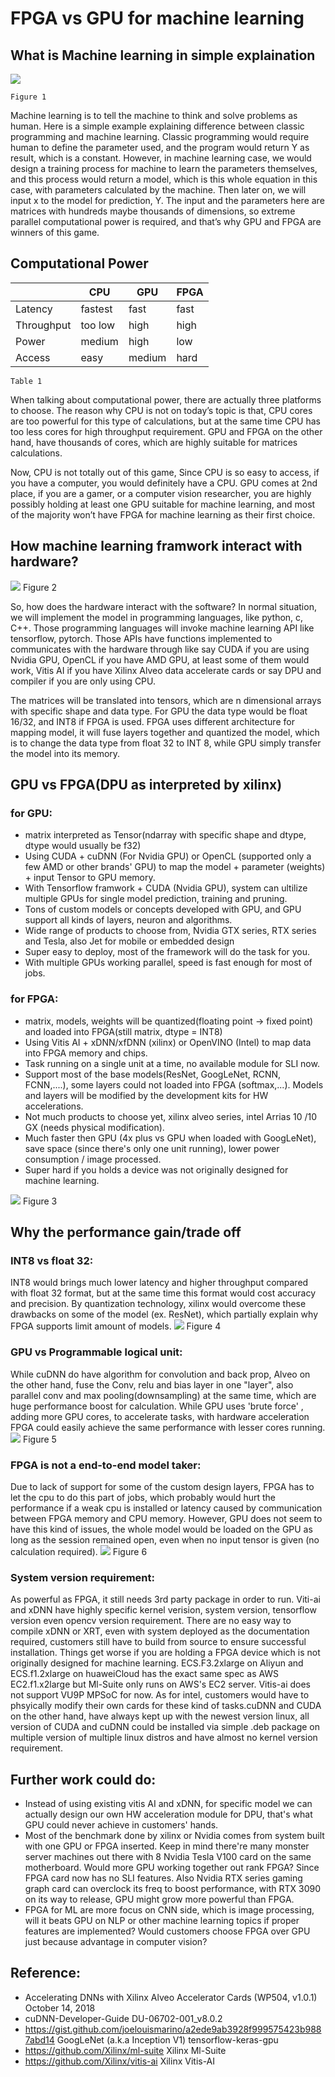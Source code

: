 # FPGA vs GPU for machine learning

## What is Machine learning in simple explaination

![](readme/machinelearning.png)
```
Figure 1
```
Machine learning is to tell the machine to think and solve problems as human. Here is a simple example explaining difference between classic programming and machine learning. Classic programming would require human to define the parameter used, and the program would return Y as result, which is a constant. However, in machine learning case, we would design a training process for machine to learn the parameters themselves, and this process would return a model, which is this whole equation in this case, with parameters calculated by the machine.  Then later on, we will input x to the model for prediction, Y.  The input and the parameters here are matrices with hundreds maybe thousands of dimensions, so extreme parallel computational power is required, and that’s why GPU and FPGA are winners of this game.

## Computational Power

|           |   CPU   |   GPU   |   FPGA    |
|-----------|---------|---------|-----------|
| Latency   | fastest |  fast   |   fast    |
| Throughput| too low |  high   |   high    |
| Power     | medium  |  high   |   low     |
| Access    | easy    |  medium |   hard    |
```
Table 1
```
When talking about computational power, there are actually three platforms to choose. The reason why CPU is not on today’s topic is that, CPU cores are too powerful for this type of calculations, but at the same time CPU has too less cores for high throughput requirement. GPU and FPGA on the other hand, have thousands of cores, which are highly suitable for matrices calculations. 

Now, CPU is not totally out of this game, Since CPU is so easy to access, if you have a computer, you would definitely have a CPU. GPU comes at 2nd place, if you are a gamer, or a computer vision researcher, you are highly possibly holding at least one GPU suitable for machine learning, and most of the majority won’t have FPGA for machine learning as their first choice.

## How machine learning framwork interact with hardware?

![](readme/framework.png)
Figure 2

So, how does the hardware interact with the software? In normal situation, we will implement the model in programming languages, like python, c, C++. Those programming languages will invoke machine learning API like tensorflow, pytorch.  Those APIs have functions implemented to communicates with the hardware through like say CUDA if you are using Nvidia GPU, OpenCL if you have AMD GPU, at least some of them would work, Vitis AI if you have Xilinx Alveo data accelerate cards or say DPU and compiler if you are only using CPU. 

The matrices will be translated into tensors, which are n dimensional arrays with specific shape and data type. For GPU the data type would be float 16/32, and INT8 if FPGA is used. FPGA uses different architecture for mapping model, it will fuse layers together and quantized the model, which is to change the data type from float 32 to INT 8, while GPU simply transfer the model into its memory.

## GPU vs FPGA(DPU as interpreted by xilinx)

### for GPU:
  - matrix interpreted as Tensor(ndarray with specific shape and dtype, dtype would usually be f32)
  - Using CUDA + cuDNN (For Nvidia GPU) or OpenCL (supported only a few AMD or other brands' GPU) to map the model + parameter (weights) + input Tensor to GPU memory.
  - With Tensorflow framwork + CUDA (Nvidia GPU), system can ultilize multiple GPUs for single model prediction, training and pruning.
  - Tons of custom models or concepts developed with GPU, and GPU support all kinds of layers, neuron and algorithms.
  - Wide range of products to choose from, Nvidia GTX series, RTX series and Tesla, also Jet for mobile or embedded design
  - Super easy to deploy, most of the framework will do the task for you.
  - With multiple GPUs working parallel, speed is fast enough for most of jobs.
### for FPGA:
  - matrix, models, weights will be quantized(floating point -> fixed point) and loaded into FPGA(still matrix, dtype = INT8)
  - Using Vitis AI + xDNN/xfDNN (xilinx) or OpenVINO (Intel) to map data into FPGA memory and chips.
  - Task running on a single unit at a time, no available module for SLI now.
  - Support most of the base models(ResNet, GoogLeNet, RCNN, FCNN,....), some layers could not loaded into FPGA (softmax,...). Models and layers will be modified by the development kits for HW accelerations.
  - Not much products to choose yet, xilinx alveo series, intel Arrias 10 /10 GX (needs physical modification).
  - Much faster then GPU (4x plus vs GPU when loaded with GoogLeNet), save space (since there's only one unit running), lower power consumption / image processed.
  - Super hard if you holds a device was not originally designed for machine learning.
  
![](readme/performance.png)
Figure 3

## Why the performance gain/trade off

### INT8 vs float 32:
  INT8 would brings much lower latency and higher throughput compared with float 32 format, but at the same time this format would cost accuracy and precision. By quantization technology, xilinx would overcome these drawbacks on some of the model (ex. ResNet), which partially explain why FPGA supports limit amount of models.
![](readme/FPGA_arch.png)
Figure 4
  
### GPU vs Programmable logical unit:
  While cuDNN do have algorithm for convolution and back prop, Alveo on the other hand, fuse the Conv, relu and bias layer in one "layer", also parallel conv and max pooling(downsampling) at the same time, which are huge performance boost for calculation. While GPU uses 'brute force' , adding more GPU cores, to accelerate tasks, with hardware acceleration FPGA could easily achieve the same performance with lesser cores running.
![](readme/layer.png)
Figure 5
  
### FPGA is not a end-to-end model taker:
  Due to lack of support for some of the custom design layers, FPGA has to let the cpu to do this part of jobs, which probably would hurt the performance if a weak cpu is installed or latency caused by communication between FPGA memory and CPU memory. However, GPU does not seem to have this kind of issues, the whole model would be loaded on the GPU as long as the session remained open, even when no input tensor is given (no calculation required).
![](readme/FPGA_CPU.png)
Figure 6

### System version requirement:
  As powerful as FPGA, it still needs 3rd party package in order to run. Viti-ai and xDNN have highly specific kernel verision, system version, tensorflow version even opencv version requirement. There are no easy way to compile xDNN or XRT, even with system deployed as the documentation required, customers still have to build from source to ensure successful installation. Things get worse if you are holding a FPGA device which is not originally designed for machine learning. ECS.F3.2xlarge on Aliyun and ECS.f1.2xlarge on huaweiCloud has the exact same spec as AWS EC2.f1.x2large but Ml-Suite only runs on AWS's EC2 server. Vitis-ai does not support VU9P MPSoC for now.  As for intel, customers would have to phsyically modify their own cards for these kind of tasks.cuDNN and CUDA on the other hand, have always kept up with the newest version linux, all version of CUDA and cuDNN could be installed via simple .deb package on multiple version of multiple linux distros and have almost no kernel version requirement. 
  
## Further work could do:
  - Instead of using existing vitis AI and xDNN, for specific model we can actually design our own HW acceleration module for DPU, that's what GPU could never achieve in customers' hands.
  - Most of the benchmark done by xilinx or Nvidia comes from system built with one GPU or FPGA inserted. Keep in mind there're many monster server machines out there with 8 Nvidia Tesla V100 card on the same motherboard. Would more GPU working together out rank FPGA? Since FPGA card now has no SLI features. Also Nvidia RTX series gaming graph card can overclock its freq to boost performance, with RTX 3090 on its way to release, GPU might grow more powerful than FPGA.
  - FPGA for ML are more focus on CNN side, which is image processing, will it beats GPU on NLP or other machine learning topics if proper features are implemented? Would customers choose FPGA over GPU just because advantage in computer vision?
  
## Reference:

  - Accelerating DNNs with Xilinx Alveo Accelerator Cards (WP504, v1.0.1) October 14, 2018
  - cuDNN-Developer-Guide DU-06702-001_v8.0.2
  - https://gist.github.com/joelouismarino/a2ede9ab3928f999575423b9887abd14 GoogLeNet (a.k.a Inception V1) tensorflow-keras-gpu
  - https://github.com/Xilinx/ml-suite Xilinx Ml-Suite
  - https://github.com/Xilinx/vitis-ai Xilinx Vitis-AI



